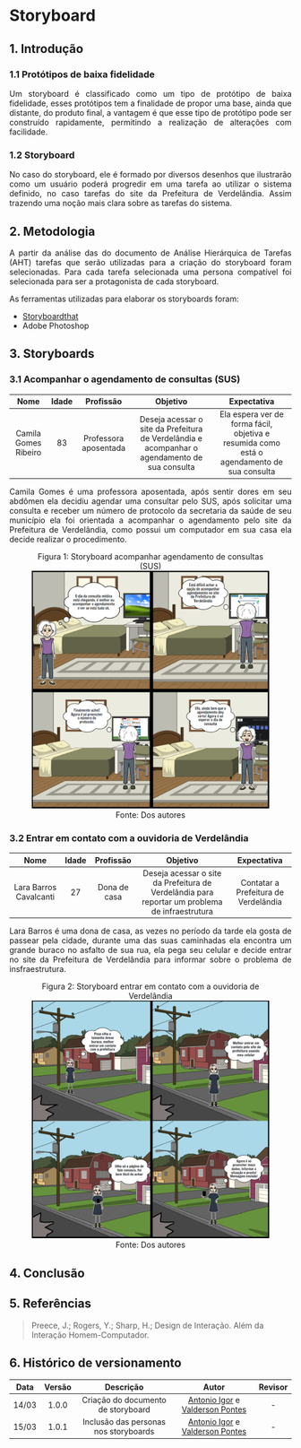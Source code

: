 # Storyboard

## 1. Introdução

### 1.1 Protótipos de baixa fidelidade
<p align="justify">
Um storyboard é classificado como um tipo de protótipo de baixa fidelidade, esses protótipos tem a finalidade de propor uma base, ainda que distante, do produto final, a vantagem é que esse tipo de protótipo pode ser construído rapidamente, permitindo a realização de alterações com facilidade. 
</p>

### 1.2 Storyboard
<p align="justify">
No caso do storyboard, ele é formado por diversos desenhos que ilustrarão como um usuário poderá progredir em uma tarefa ao utilizar o sistema definido, no caso tarefas do site da Prefeitura de Verdelândia. Assim trazendo uma noção mais clara sobre as tarefas do sistema.
</p>

## 2. Metodologia 
<p align="justify">
A partir da análise das do documento de Análise Hierárquica de Tarefas (AHT) tarefas que serão utilizadas para a criação do storyboard foram selecionadas. Para cada tarefa selecionada uma persona compatível foi selecionada para ser a protagonista de cada storyboard.
</p>
<p align="justify">
As ferramentas utilizadas para elaborar os storyboards foram: 
</p>

- <a href="https://www.storyboardthat.com/pt" target="_blanck">Storyboardthat</a>
- Adobe Photoshop


## 3. Storyboards

### 3.1 Acompanhar o agendamento de consultas (SUS)

| Nome  | Idade | Profissão | Objetivo | Expectativa |
| :--:  | :---: | :-------: | :------: | :---------: |
| Camila Gomes Ribeiro | 83 | Professora aposentada | Deseja acessar o site da Prefeitura de Verdelândia e acompanhar o agendamento de sua consulta | Ela espera ver de forma fácil, objetiva e resumida como está o agendamento de sua consulta |

<p align="justify">
Camila Gomes é uma professora aposentada, após sentir dores em seu abdômen ela decidiu agendar uma consultar pelo SUS, após solicitar uma consulta e receber um número de protocolo da secretaria da saúde de seu município ela foi orientada a acompanhar o agendamento pelo site da Prefeitura de Verdelândia, como possui um computador em sua casa ela decide realizar o procedimento.
</p>

<center>
<figure>
  <figcaption>
    Figura 1: Storyboard acompanhar agendamento de consultas (SUS)
  </figcaption>
  <img 
    src="../../../assets/storyboards/storyboard1.png" alt="storyboard-agendamento" 
  />
  <figcaption>
    Fonte: Dos autores
  </figcaption>
</figure>
</center>

### 3.2 Entrar em contato com a ouvidoria de Verdelândia

| Nome | Idade | Profissão | Objetivo | Expectativa |
| :--: | :---: | :-------: | :------: | :---------: |
| Lara Barros Cavalcanti | 27 | Dona de casa | Deseja acessar o site da Prefeitura de Verdelândia para reportar um problema de infraestrutura | Contatar a Prefeitura de Verdelândia |

<p align="justify">
Lara Barros é uma dona de casa, as vezes no período da tarde ela gosta de passear pela cidade, durante uma das suas caminhadas ela encontra um grande buraco no asfalto de sua rua, ela pega seu celular e decide entrar no site da Prefeitura de Verdelândia para informar sobre o problema de insfraestrutura.
</p>

<center>
<figure>
  <figcaption>
    Figura 2: Storyboard entrar em contato com a ouvidoria de Verdelândia
  </figcaption>
  <img 
    src="../../../assets/storyboards/storyboard2.png" alt="storyboard-contato" 
  />
  <figcaption>
    Fonte: Dos autores
  </figcaption>
</figure>
</center>

## 4. Conclusão

## 5. Referências

> Preece, J.; Rogers, Y.; Sharp, H.; Design de Interação. Além da Interação Homem-Computador.

## 6. Histórico de versionamento
 
| Data  | Versão | Descrição | Autor | Revisor |
| :--:  | :----: | :-------: | :---: | :-----: |
| 14/03 | 1.0.0 | Criação do documento de storyboard | [Antonio Igor](https://github.com/antonioigorcarvalho) e [Valderson Pontes](https://github.com/valdersonjr) | - |
| 15/03 | 1.0.1 | Inclusão das personas nos storyboards | [Antonio Igor](https://github.com/antonioigorcarvalho) e [Valderson Pontes](https://github.com/valdersonjr) | - |